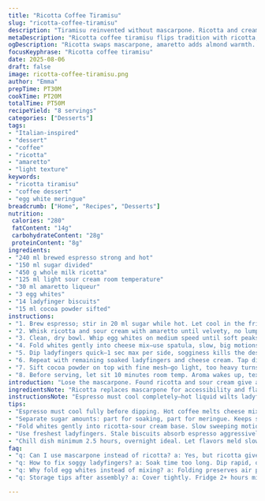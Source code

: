```yaml
---
title: "Ricotta Coffee Tiramisu"
slug: "ricotta-coffee-tiramisu"
description: "Tiramisu reinvented without mascarpone. Ricotta and cream cheese blend creates a lighter, tangier filling. Espresso deepens flavor, liqueur swapped for amaretto to add a nutty note. Egg whites whipped to peaks folded in for airy lift. Ladyfingers soaked quickly—avoid soggy disaster. Cocoa dust finish. Chilling slows flavor melding, texture firms just right. A twist on the classic, adapted for accessibility and texture play."
metaDescription: "Ricotta coffee tiramisu flips tradition with ricotta, sour cream and amaretto. Ladyfingers soak just right; airy egg whites lift the lighter, tangy texture."
ogDescription: "Ricotta swaps mascarpone, amaretto adds almond warmth. Ladyfingers dip quick; egg whites fold for airy lift. Chill long to meld flavors and firm layers."
focusKeyphrase: "Ricotta coffee tiramisu"
date: 2025-08-06
draft: false
image: ricotta-coffee-tiramisu.png
author: "Emma"
prepTime: PT30M
cookTime: PT20M
totalTime: PT50M
recipeYield: "8 servings"
categories: ["Desserts"]
tags:
- "Italian-inspired"
- "dessert"
- "coffee"
- "ricotta"
- "amaretto"
- "light texture"
keywords:
- "ricotta tiramisu"
- "coffee dessert"
- "egg white meringue"
breadcrumb: ["Home", "Recipes", "Desserts"]
nutrition: 
 calories: "280"
 fatContent: "14g"
 carbohydrateContent: "28g"
 proteinContent: "8g"
ingredients:
- "240 ml brewed espresso strong and hot"
- "150 ml sugar divided"
- "450 g whole milk ricotta"
- "125 ml light sour cream room temperature"
- "30 ml amaretto liqueur"
- "3 egg whites"
- "14 ladyfinger biscuits"
- "15 ml cocoa powder sifted"
instructions:
- "1. Brew espresso; stir in 20 ml sugar while hot. Let cool in the fridge to just cold—sharp, bitter aroma shifts to smooth with a hint of sweetness. Keep close, moisture matters."
- "2. Whisk ricotta and sour cream with amaretto until velvety, no lumps. This combo beats mascarpone for tang and lightness. Use a hand mixer low speed to avoid overmashing. Set aside."
- "3. Clean, dry bowl. Whip egg whites on medium speed until soft peaks form—tips gently curl. Add remaining 130 ml sugar gradually while whipping to stiff shiny peaks. Tip: overwhip and it dries out, making mixing tough."
- "4. Fold whites gently into cheese mix—use spatula, slow, big motions. Preserves volume, no deflating. Uneven mixing ruins airy texture. Check consistency: light, almost fluffy but stable."
- "5. Dip ladyfingers quick—1 sec max per side, sogginess kills the dessert. Lay half in a 3-liter glass dish. Layer half cream mixture evenly, smoothing with spatula but don’t press down hard."
- "6. Repeat with remaining soaked ladyfingers and cheese cream. Tap dish gently to even out layers and release air bubbles."
- "7. Sift cocoa powder on top with fine mesh—go light, too heavy turns bitter. Cover tightly, refrigerate minimum 2.5 hours—overnight better. Texture firms, flavors marry gradually but no drowning in moisture."
- "8. Before serving, let sit 10 minutes room temp. Aroma wakes up, texture softens slightly, easier to slice. Serve with a long spoon or fork—fork pokes textures well."
introduction: "Lose the mascarpone. Found ricotta and sour cream give an intriguingly brighter, lighter profile to the classic tiramisu. Switched liqueur from coffee to amaretto—introduces unexpected nutty warmth. Experimented with egg whites instead of yolks or whole eggs for less density, more lift and air. Ladylike fingers soak short, flirt with espresso but never drown. Texture matters more than patience here. Cocoa sprinkles last-minute, adding just the bitter kiss needed post-refrigeration. This version breathes different life. Keeps classic traits, but less heavy, less predictable. Some learnings along the way—don’t skip chilling or risk loose layers. Don’t over-soak the biscuits or face crumb mush. Worth every step for something familiar yet fresh, a bit bolder on the back palate."
ingredientsNote: "Ricotta replaces mascarpone for accessibility and flavor brightness; it's less fatty but tangier, so sour cream adds smoothness while keeping the mixture creamy yet airy. Amaretto liqueur swaps the coffee liqueur, enhancing with almond nuances without overpowering. Egg whites, not yolks, is intentional for lighter texture and reduced richness. Ladyfingers must be fresh; stale ones absorb espresso too aggressively and turn gummy. Use freshly brewed strong espresso with no sugar, so you can control the sweetness; sugar splits between soaking liquid and meringue for balanced sweetness and structure. Cocoa powder dusting last; adding early can cause moisture to seep in and bitterness to deepen uncomfortably."
instructionsNote: "Espresso must cool completely—hot liquid wilts ladyfingers too fast and melts the cheese blend. Separating sugar for soaking and meringue stabilizes the final texture, preventing weeping or overly sweet cream. Whip whites until shiny and stiff but not dry; dry whites fold poorly and cause clumps. Folding technique critical: slow, sweeping motions preserve air pockets, which create the dreamy structure. Ladyfingers dip fast—like fleeting kisses—and layering must happen quickly to keep biscuits intact and avoid soggy disaster. Let the assembled dish rest cold for at least 2.5 hours, preferably overnight, so flavors meld and texture sets; impatience leads to runny, weak flavor melds. Let tiramisu warm slightly before serving for best mouthfeel and aromatic release."
tips:
- "Espresso must cool fully before dipping. Hot coffee melts cheese mix, turning texture runny. Watch steam fade—cool means flavors soften and ladyfingers stay intact; soak quickly, less than two seconds per side or risk gummy base."
- "Separate sugar amounts: part for soaking, part for meringue. Keeps sweetness balanced, texture stable. Whip egg whites until shiny stiff peaks but not dry. Dry whites crumble, mix poorly, create lumps in final cream."
- "Fold whites gently into ricotta-sour cream base. Slow sweeping motions preserve bubbles. Too much force deflates mix; results dense and flat. Final texture should feel light, almost fluffy yet hold shape when scooped."
- "Use freshest ladyfingers. Stale biscuits absorb espresso aggressively, become gummy and flatten layers. Espresso strong and unsweetened allows sugar control; adjust sweetness by splitting sugar carefully between soak and meringue to keep structure."
- "Chill dish minimum 2.5 hours, overnight ideal. Let flavors meld slowly. Texture firms up, layers hold. Remove 10 minutes before serving. Slight warming wakes aroma, softens edges, easier to slice. Cutting cold may crack delicate layers."
faq:
- "q: Can I use mascarpone instead of ricotta? a: Yes, but ricotta gives lighter, tangier profile. Mascarpone richer, denser. Mixing speed must slow to avoid overbeating mascarpone. Texture and flavor shifts noticeably."
- "q: How to fix soggy ladyfingers? a: Soak time too long. Dip rapid, one second max each side. If soaking liquid cools, ladyfingers drink slower; if hot, they dissolve fast. Layer fast to keep texture crisp-ish."
- "q: Why fold egg whites instead of mixing? a: Folding preserves air pockets. Stirring knocks out volume, making dense cream. Airiness key for lightness. Overwhip dry whites fold poorly; balance stiff but soft shine."
- "q: Storage tips after assembly? a: Cover tightly. Fridge 2+ hours minimum, better overnight. Can freeze but texture shifts, cocoa powder dampens. If freezing, thaw in fridge slowly; expect softer cream, less defined layers."

---
```

